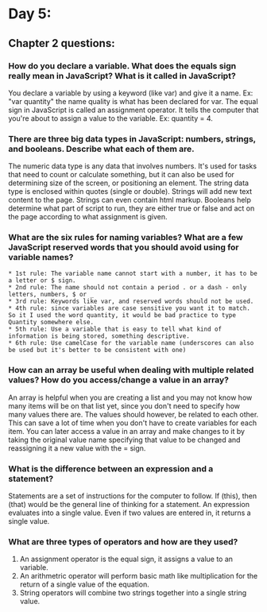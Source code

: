 # Day 5:

## Chapter 2 questions:

### How do you declare a variable. What does the equals sign really mean in JavaScript? What is it called in JavaScript?
You declare a variable by using a keyword (like var) and give it a name. Ex: "var quantity" the name quality is what has been declared for var. The equal sign in JavaScript is called an assignment operator. It tells the computer that you're about to assign a value to the variable. Ex: quantity = 4.


### There are three big data types in JavaScript: numbers, strings, and booleans. Describe what each of them are.
The numeric data type is any data that involves numbers. It's used for tasks that need to count or calculate something, but it can also be used for determining size of the screen, or positioning an element. The string data type is enclosed within quotes (single or double). Strings will add new text content to the page. Strings can even contain html markup. Booleans help determine what part of script to run, they are either true or false and act on the page according to what assignment is given.


### What are the six rules for naming variables? What are a few JavaScript reserved words that you should avoid using for variable names?
    * 1st rule: The variable name cannot start with a number, it has to be a letter or $ sign.
    * 2nd rule: The name should not contain a period . or a dash - only letters, numbers, $ or _
    * 3rd rule: Keywords like var, and reserved words should not be used.
    * 4th rule: since variables are case sensitive you want it to match. So it I used the word quantity, it would be bad practice to type Quantity somewhere else.
    * 5th rule: Use a variable that is easy to tell what kind of information is being stored, something descriptive.
    * 6th rule: Use camelCase for the variable name (underscores can also be used but it's better to be consistent with one)


### How can an array be useful when dealing with multiple related values? How do you access/change a value in an array?
  An array is helpful when you are creating a list and you may not know how many items will be on that list yet, since you don't need to specify how many values there are. The values should however, be related to each other. This can save a lot of time when you don't have to create variables for each item. You can later access a value in an array and make changes to it by taking the original value name specifying that value to be changed and reassigning it a new value with the = sign.

### What is the difference between an expression and a statement?
Statements are a set of instructions for the computer to follow. If (this), then (that) would be the general line of thinking for a statement. An expression evaluates into a single value. Even if two values are entered in, it returns a single value.

### What are three types of operators and how are they used?
1. An assignment operator is the equal sign, it assigns a value to an variable.
2. An arithmetric operator will perform basic math like multiplication for the return of a single value of the equation.
3. String operators will combine two strings together into a single string value.
